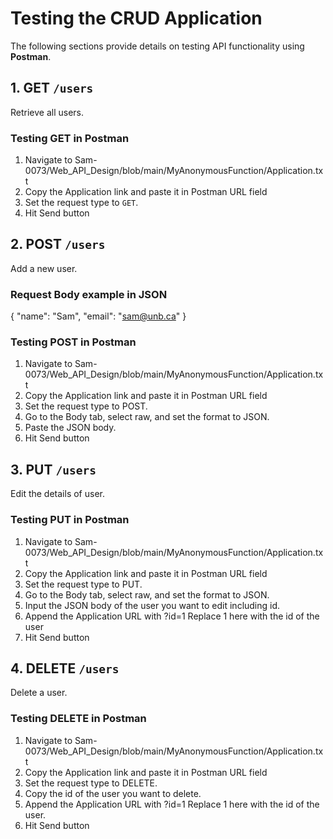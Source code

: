# Testing the CRUD Application

The following sections provide details on testing API functionality using **Postman**.

## 1. GET `/users`
Retrieve all users.

### Testing GET in Postman
1. Navigate to Sam-0073/Web_API_Design/blob/main/MyAnonymousFunction/Application.txt
2. Copy the Application link and paste it in Postman URL field
3. Set the request type to `GET`.
4. Hit Send button

## 2. POST `/users`
Add a new user.

### Request Body example in JSON
{
  "name": "Sam",
  "email": "sam@unb.ca"
}

### Testing POST in Postman
1. Navigate to Sam-0073/Web_API_Design/blob/main/MyAnonymousFunction/Application.txt
2. Copy the Application link and paste it in Postman URL field
3. Set the request type to POST.
4. Go to the Body tab, select raw, and set the format to JSON.
5. Paste the JSON body.
6. Hit Send button

## 3. PUT `/users`
Edit the details of user.

### Testing PUT in Postman
1. Navigate to Sam-0073/Web_API_Design/blob/main/MyAnonymousFunction/Application.txt
2. Copy the Application link and paste it in Postman URL field
3. Set the request type to PUT.
4. Go to the Body tab, select raw, and set the format to JSON.
5. Input the JSON body of the user you want to edit including id.
6. Append the Application URL with ?id=1  Replace 1 here with the id of the user
7. Hit Send button

## 4. DELETE `/users`
Delete a user.

### Testing DELETE in Postman
1. Navigate to Sam-0073/Web_API_Design/blob/main/MyAnonymousFunction/Application.txt
2. Copy the Application link and paste it in Postman URL field
3. Set the request type to DELETE.
4. Copy the id of the user you want to delete.
5. Append the Application URL with ?id=1  Replace 1 here with the id of the user.
6. Hit Send button
